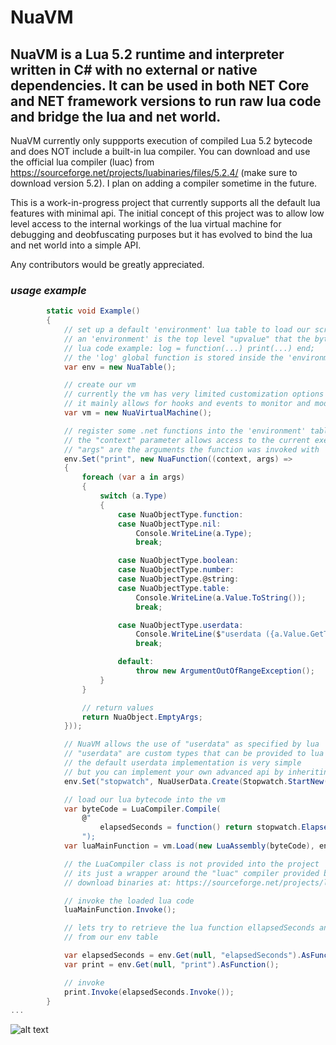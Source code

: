 # NuaVM
## NuaVM is a Lua 5.2 runtime and interpreter written in C# with no external or native dependencies. It can be used in both NET Core and NET framework versions to run raw lua code and bridge the lua and net world.

NuaVM currently only suppports execution of compiled Lua 5.2 bytecode and does NOT include a built-in lua compiler. You can download and use the official lua compiler (luac) from
https://sourceforge.net/projects/luabinaries/files/5.2.4/ (make sure to download version 5.2). I plan on adding a compiler sometime in the future.

This is a work-in-progress project that currently supports all the default lua features with minimal api. 
The initial concept of this project was to allow low level access to the internal workings of the lua virtual machine for debugging and deobfuscating purposes but it has evolved to bind the lua and net world into a simple API.

Any contributors would be greatly appreciated.

### _usage example_
```csharp
        static void Example()
        {
            // set up a default 'environment' lua table to load our scripts into
            // an 'environment' is the top level "upvalue" that the bytecode will access for its globals
            // lua code example: log = function(...) print(...) end; 
            // the 'log' global function is stored inside the 'environment' table
            var env = new NuaTable();

            // create our vm
            // currently the vm has very limited customization options
            // it mainly allows for hooks and events to monitor and modify the lua execution
            var vm = new NuaVirtualMachine();

            // register some .net functions into the 'environment' table to access from lua
            // the "context" parameter allows access to the current execution context
            // "args" are the arguments the function was invoked with
            env.Set("print", new NuaFunction((context, args) =>
            {
                foreach (var a in args)
                {
                    switch (a.Type)
                    {
                        case NuaObjectType.function:
                        case NuaObjectType.nil:
                            Console.WriteLine(a.Type);
                            break;

                        case NuaObjectType.boolean:
                        case NuaObjectType.number:
                        case NuaObjectType.@string:
                        case NuaObjectType.table:
                            Console.WriteLine(a.Value.ToString());
                            break;

                        case NuaObjectType.userdata:
                            Console.WriteLine($"userdata ({a.Value.GetType().Name}): {a.Value}");
                            break;

                        default:
                            throw new ArgumentOutOfRangeException();
                    }
                }

                // return values
                return NuaObject.EmptyArgs;
            }));

            // NuaVM allows the use of "userdata" as specified by lua
            // "userdata" are custom types that can be provided to lua
            // the default userdata implementation is very simple
            // but you can implement your own advanced api by inheriting the "NuaUserData<T>" type
            env.Set("stopwatch", NuaUserData.Create(Stopwatch.StartNew()));

            // load our lua bytecode into the vm
            var byteCode = LuaCompiler.Compile(
                @"
                    elapsedSeconds = function() return stopwatch.ElapsedMilliseconds / 1000 end
                ");
            var luaMainFunction = vm.Load(new LuaAssembly(byteCode), env);

            // the LuaCompiler class is not provided into the project
            // its just a wrapper around the "luac" compiler provided by https://www.lua.org/
            // download binaries at: https://sourceforge.net/projects/luabinaries/files/5.2.4/

            // invoke the loaded lua code
            luaMainFunction.Invoke();

            // lets try to retrieve the lua function ellapsedSeconds and the net function print
            // from our env table

            var elapsedSeconds = env.Get(null, "elapsedSeconds").AsFunction();
            var print = env.Get(null, "print").AsFunction();

            // invoke
            print.Invoke(elapsedSeconds.Invoke());
        }
...
```

![alt text](https://i.imgur.com/qWZw4Jf.gif)
